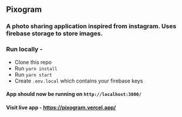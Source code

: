 ## Pixogram

### A photo sharing application inspired from instagram. Uses firebase storage to store images.

### Run locally -

- Clone this repo
- Run `yarn install`
- Run `yarn start`
- Create `.env.local` which contains your firebase keys

#### App should now be running on `http://localhost:3000/`

#### Visit live app - https://pixogram.vercel.app/

